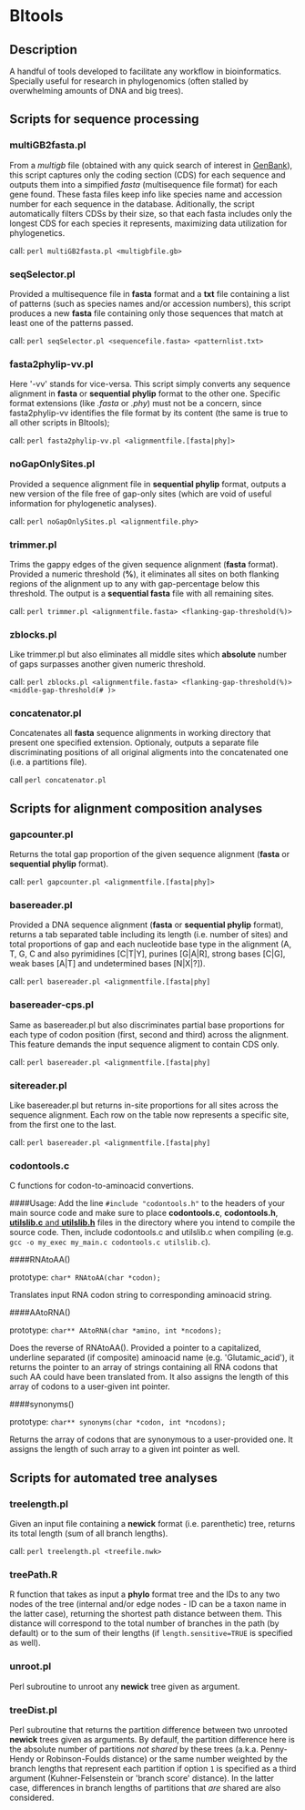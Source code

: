 # BItools

## Description

A handful of tools developed to facilitate any workflow in bioinformatics.
Specially useful for research in phylogenomics (often stalled by overwhelming amounts of DNA and big trees).


## Scripts for sequence processing

### multiGB2fasta.pl
From a *multigb* file (obtained with any quick search of interest in [GenBank](https://www.ncbi.nlm.nih.gov/genbank/)), this script captures only the coding section (CDS) for each sequence and outputs them into a simpified *fasta* (multisequence file format) for each gene found. These fasta files keep info like species name and accession number for each sequence in the database.
Aditionally, the script automatically filters CDSs by their size, so that each fasta includes only the longest CDS for each species it represents, maximizing data utilization for phylogenetics.

call: `perl multiGB2fasta.pl <multigbfile.gb>`

### seqSelector.pl
Provided a multisequence file in **fasta** format and a **txt** file containing a list of patterns (such as species names and/or accession numbers), this script produces a new **fasta** file containing only those sequences that match at least one of the patterns passed.

call: `perl seqSelector.pl <sequencefile.fasta> <patternlist.txt>`

### fasta2phylip-vv.pl
Here '-vv' stands for vice-versa. This script simply converts any sequence alignment in **fasta** or **sequential phylip** format to the other one. Specific format extensions (like *.fasta* or *.phy*) must not be a concern, since fasta2phylip-vv identifies the file format by its content (the same is true to all other scripts in BItools);

call: `perl fasta2phylip-vv.pl <alignmentfile.[fasta|phy]>`

### noGapOnlySites.pl
Provided a sequence alignment file in **sequential phylip** format, outputs a new version of the file free of gap-only sites (which are void of useful information for phylogenetic analyses).

call: `perl noGapOnlySites.pl <alignmentfile.phy>`

### trimmer.pl
Trims the gappy edges of the given sequence alignment (**fasta** format). Provided a numeric threshold (**%**), it eliminates all sites on both flanking regions of the alignment up to any with gap-percentage below this threshold. The output is a **sequential fasta** file with all remaining sites.

call: `perl trimmer.pl <alignmentfile.fasta> <flanking-gap-threshold(%)>`

### zblocks.pl
Like trimmer.pl but also eliminates all middle sites which **absolute** number of gaps surpasses another given numeric threshold.

call: `perl zblocks.pl <alignmentfile.fasta> <flanking-gap-threshold(%)> <middle-gap-threshold(# )>`

### concatenator.pl
Concatenates all **fasta** sequence alignments in working directory that present one specified extension. Optionaly, outputs a separate file discriminating positions of all original aligments into the concatenated one (i.e. a partitions file).

call `perl concatenator.pl`


## Scripts for alignment composition analyses

### gapcounter.pl
Returns the total gap proportion of the given sequence alignment (**fasta** or **sequential phylip** format).

call: `perl gapcounter.pl <alignmentfile.[fasta|phy]>`

### basereader.pl
Provided a DNA sequence alignment (**fasta** or **sequential phylip** format), returns a tab separated table including its length (i.e. number of sites) and total proportions of gap and each nucleotide base type in the alignment (A, T, G, C and also pyrimidines [C|T|Y], purines [G|A|R], strong bases [C|G], weak bases [A|T] and undetermined bases [N|X|?]).

call: `perl basereader.pl <alignmentfile.[fasta|phy]`

### basereader-cps.pl
Same as basereader.pl but also discriminates partial base proportions for each type of codon position (first, second and third) across the alignment. This feature demands the input sequence aligment to contain CDS only.

call: `perl basereader.pl <alignmentfile.[fasta|phy]`

### sitereader.pl
Like basereader.pl but returns in-site proportions for all sites across the sequence alignment. Each row on the table now represents a specific site, from the first one to the last.

call: `perl basereader.pl <alignmentfile.[fasta|phy]`

### codontools.c
C functions for codon-to-aminoacid convertions.

####Usage:
Add the line `#include "codontools.h"` to the headers of your main source code and make sure to place **codontools.c**, **codontools.h**, [**utilslib.c** and **utilslib.h**](https://github.com/lpmarques/Ccustoms-lib) files in the directory where you intend to compile the source code. Then, include codontools.c and utilslib.c when compiling (e.g. `gcc -o my_exec my_main.c codontools.c utilslib.c`).

####RNAtoAA()

prototype: `char* RNAtoAA(char *codon);`

Translates input RNA codon string to corresponding aminoacid string.

####AAtoRNA()

prototype: `char** AAtoRNA(char *amino, int *ncodons);`

Does the reverse of RNAtoAA(). Provided a pointer to a capitalized, underline separated (if composite) aminoacid name (e.g. 'Glutamic_acid'), it returns the pointer to an array of strings containing all RNA codons that such AA could have been translated from. It also assigns the length of this array of codons to a user-given int pointer.

####synonyms()

prototype: `char** synonyms(char *codon, int *ncodons);`

Returns the array of codons that are synonymous to a user-provided one. It assigns the length of such array to a given int pointer as well.


## Scripts for automated tree analyses

### treelength.pl
Given an input file containing a **newick** format (i.e. parenthetic) tree, returns its total length (sum of all branch lengths).

call: `perl treelength.pl <treefile.nwk>`

### treePath.R
R function that takes as input a **phylo** format tree and the IDs to any two nodes of the tree (internal and/or edge nodes - ID can be a taxon name in the latter case), returning the shortest path distance between them. This distance will correspond to the total number of branches in the path (by default) or to the sum of their lengths (if `length.sensitive=TRUE` is specified as well).

### unroot.pl
Perl subroutine to unroot any **newick** tree given as argument.

### treeDist.pl
Perl subroutine that returns the partition difference between two unrooted **newick** trees given as arguments. By defaulf, the partition difference here is the absolute number of partitions *not shared* by these trees (a.k.a. Penny-Hendy or Robinson-Foulds distance) or the same number weighted by the branch lengths that represent each partition if option `1` is specified as a third argument (Kuhner-Felsenstein or 'branch score' distance). In the latter case, differences in branch lengths of partitions that *are* shared are also considered.